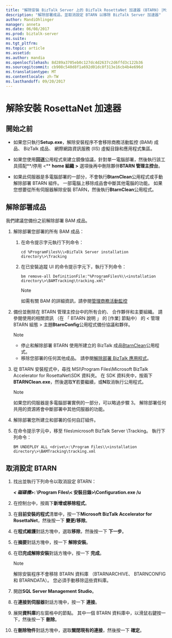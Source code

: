 ```yaml
---
title: "解除安裝 BizTalk Server 上的 BizTalk RosettaNet 加速器 (BTARN) |Microsoft 文件 」"
description: "解除部署成品，並取消設定 BTARN 以移除 BizTalk Server 加速器"
author: MandiOhlinger
manager: anneta
ms.date: 06/08/2017
ms.prod: biztalk-server
ms.suite: 
ms.tgt_pltfrm: 
ms.topic: article
ms.assetid: 
ms.author: mandia
ms.openlocfilehash: 8d289a3705eb0c127dc4d2637c2d6ffd3c122b36
ms.sourcegitcommit: cb908c540d8f1a692d01dc8f313e16cb4b4e696d
ms.translationtype: MT
ms.contentlocale: zh-TW
ms.lasthandoff: 09/20/2017
---
```

# <a name="uninstall-the-rosettanet-accelerator"></a>解除安裝 RosettaNet 加速器

## <a name="before-you-begin"></a>開始之前
  
* 如果您只執行**Setup.exe**，解除安裝程序不會移除商務活動監控 (BAM) 成品、 BizTalk 成品、 網際網路資訊服務 (IIS) 虛擬目錄和應用程式集區。  
  
* 如果您使用**回送**公用程式來建立鏡像協議，針對單一電腦部署，然後執行該工具搭配**/停用 <** **home 組織** **>** 選項後再中刪除夥伴**BTARN 管理主控台**。  
  
* 如果此伺服器是多電腦部署的一部分，不會執行**BtarnClean**公用程式或手動解除部署 BTARN 組件。 一部電腦上移除成品會中斷其他電腦的功能。  如果您想要從所有伺服器解除安裝 BTARN，然後執行**BtarnClean**公用程式。 

  
## <a name="undeploy-the-artifacts"></a>解除部署成品  

我們建議您備份之前解除部署 BAM 成品。 

1. 解除部署您部署的所有 BAM 成品：  
  
    1.  在命令提示字元執行下列命令：  
  
         ```cd %ProgramFiles%\\<BizTalk Server installation directory\>\Tracking```
  
    2.  在已安裝追蹤 UI 的命令提示字元下，執行下列命令：  
  
         ```bm remove-all DefinitionFile:"%ProgramFiles%\\<installation directory\>\BAMTracking\tracking.xml"```
  
        > [!NOTE]
        >  如需有關 BAM 的詳細資訊，請參閱[管理商務活動監控](../../core/managing-bam.md) 
  
2.  備份並刪除在 BTARN 管理主控台中的所有合約、 合作夥伴和主要組織。 請參閱使用的相關資訊 （在 「 BTARN 說明 」 的 [作業] 節點中） 的 < 管理 BTARN 組態 > 主題**BtarnConfig**公用程式備份協議和夥伴。  
  
    > [!NOTE]
    >  * 停止和解除部署 BTARN 使用所建立的 BizTalk 成品[BtarnClean](btarnclean.md)公用程式。
    >  * 移除您部署的任何其他成品。 請參閱[解除部署 BizTalk 應用程式](../../core/undeploying-biztalk-applications.md)。
  
3.  從 BTARN 安裝程式中，尋找 MSI\Program Files\Microsoft BizTalk Accelerator for RosettaNet\SDK 資料夾。 在 SDK 資料夾中，按兩下**BTARNClean.exe**，然後選取**Y**若要繼續，或**N**取消執行公用程式。  
  
    > [!NOTE]
    >  如果您的伺服器是多電腦部署實例的一部分，可以略過步驟 3。 解除部署任何共用的資源將會中斷部署中其他伺服器的功能。  
  
4.  解除部署您所建立和部署的任何自訂組件。  
  
5.  在命令提示字元中，移至 files\microsoft BizTalk Server <your version>\Tracking。 執行下列命令： 

    ```BM UNDEPLOY ALL <drive\>:\Program Files\\<installation directory\>\BAMTracking\tracking.xml```
  
## <a name="unconfigure-btarn"></a>取消設定 BTARN
  
1.  找出並執行下列命令以取消設定 BTARN：  
  
     ***< 磁碟機\>*****: \Program Files\\< 安裝目錄\>\Configuration.exe /u**   
  
2.  在控制台中，按兩下**新增或移除程式**。  
  
3.  在**目前安裝的程式**清單中，按一下**Microsoft BizTalk Accelerator for RosettaNet**，然後按一下 **變更/移除**。  
  
4.  在**程式維護**對話方塊中，選取**移除**，然後按一下 **下一步**。  
  
5.  在**摘要**對話方塊中，按一下 **解除安裝**。  
  
6.  在**已完成解除安裝**對話方塊中，按一下 **完成**。  
  
    > [!NOTE]
    >  解除安裝程序不會移除 BTARN 資料庫 （BTARNARCHIVE、 BTARNCONFIG 和 BTARNDATA）。 您必須手動移除這些資料庫。  
  
7.  開啟**SQL Server Management Studio**。  
  
8.  在**連接到伺服器**對話方塊中，按一下 **連接**。  
  
9. 展開**資料庫**的左窗格中的節點。 其中一個 BTARN 資料庫中，以滑鼠右鍵按一下，然後按一下 **刪除**。  
  
10. 在**刪除物件**對話方塊中，選取**關閉現有的連接**，然後按一下 **確定**。  
  
